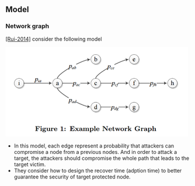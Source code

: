 ## Model


### Network graph
[[Rui-2014]](http://dl.acm.org/citation.cfm?id=2602088) consider the following model


 <img src="figs/rui-model.PNG" vertical-align="middle" width="500px" />
 
- In this model, each edge represent a probability that attackers can compromise a node from a previous nodes. And in order to attack a target, the attackers should compromise the whole path that leads to the target victim.
- They consider how to design the recover time (adption time)  to better guarantee the security of target protected node. 
